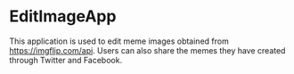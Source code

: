 # EditImageApp
This application is used to edit meme images obtained from https://imgflip.com/api. Users can also share the memes they have created through Twitter and Facebook.
